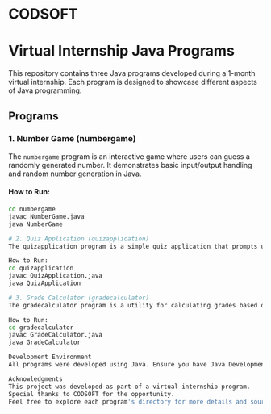 # CODSOFT
# Virtual Internship Java Programs

This repository contains three Java programs developed during a 1-month virtual internship. Each program is designed to showcase different aspects of Java programming.

## Programs

### 1. Number Game (numbergame)

The `numbergame` program is an interactive game where users can guess a randomly generated number. It demonstrates basic input/output handling and random number generation in Java.

#### How to Run:

```bash
cd numbergame
javac NumberGame.java
java NumberGame

# 2. Quiz Application (quizapplication)
The quizapplication program is a simple quiz application that prompts users with questions and evaluates their answers. It demonstrates the use of arrays, loops, and conditional statements in Java.

How to Run:
cd quizapplication
javac QuizApplication.java
java QuizApplication

# 3. Grade Calculator (gradecalculator)
The gradecalculator program is a utility for calculating grades based on student scores. It showcases the use of functions, input validation, and decision-making in Java.

How to Run:
cd gradecalculator
javac GradeCalculator.java
java GradeCalculator

Development Environment
All programs were developed using Java. Ensure you have Java Development Kit (JDK) installed on your system to compile and run these programs.

Acknowledgments
This project was developed as part of a virtual internship program.
Special thanks to CODSOFT for the opportunity.
Feel free to explore each program's directory for more details and source code.
